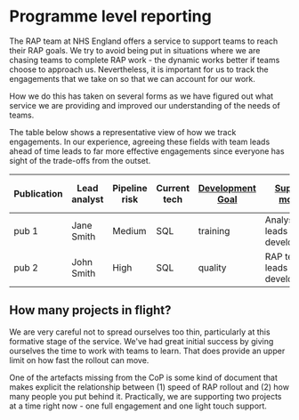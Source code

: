 # Programme level reporting

The RAP team at NHS England offers a service to support teams to reach their RAP goals. We try to avoid being put in situations where we are chasing teams to complete RAP work - the dynamic works better if teams choose to approach us. Nevertheless, it is important for us to track the engagements that we take on so that we can account for our work.

How we do this has taken on several forms as we have figured out what service we are providing and improved our understanding of the needs of teams.

The table below shows a representative view of how we track engagements. In our experience, agreeing these fields with team leads ahead of time leads to far more effective engagements since everyone has sight of the trade-offs from the outset.

| Publication | Lead analyst | Pipeline risk | Current tech | [Development Goal][1] | [Support model][2]             | [Target RAP level][3] | Achieved RAP level |
| ----------- | ------------ | ------------- | ------------ | --------------------- | ------------------------------ | --------------------- | ------------------ |
| pub 1       | Jane Smith   | Medium        | SQL          | training              | Analyst team leads development | Baseline              | Baseline           |
| pub 2       | John Smith   | High          | SQL          | quality               | RAP team leads development     | Silver                | Baseline           |

## How many projects in flight?

We are very careful not to spread ourselves too thin, particularly at this formative stage of the service. We've had great initial success by giving ourselves the time to work with teams to learn. That does provide an upper limit on how fast the rollout can move.

One of the artefacts missing from the CoP is some kind of document that makes explicit the relationship between (1) speed of RAP rollout and (2) how many people you put behind it. Practically, we are supporting two projects at a time right now - one full engagement and one light touch support.

[1]: ./support-models.md
[2]: ./support-models.md#1-rap-team-leads-development
[3]: ../introduction_to_RAP/levels_of_RAP.md
